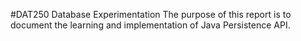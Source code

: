 #DAT250 Database Experimentation
The purpose of this report is to document the learning and implementation of Java Persistence API.
